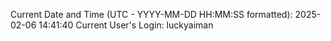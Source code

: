Current Date and Time (UTC - YYYY-MM-DD HH:MM:SS formatted): 2025-02-06 14:41:40
Current User's Login: luckyaiman

